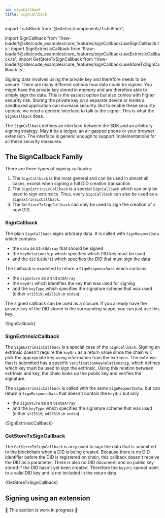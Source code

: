 ```yaml
---
id: signCallback
title: SignCallback
---
```


import TsJsBlock from '@site/src/components/TsJsBlock';

import SignCallback from '!!raw-loader!@site/code_examples/core_features/signCallback/useSignCallback.ts';
import SignExtrinsicCallback from '!!raw-loader!@site/code_examples/core_features/signCallback/useExtrinsicCallback.ts';
import GetStoreTxSignCallback from '!!raw-loader!@site/code_examples/core_features/signCallback/useStoreTxSignCallback.ts';

Signing data involves using the private key and therefore needs to be secure.
There are many different options how data could be signed.
You might have the private key stored in memory and are therefore able to simply sign the data.
This is the easiest option but also comes with higher security risk.
Storing the private key on a separate device or inside a sandboxed application can increase security.
But to enable these security options, we need a generic interface to talk to the signer.
This is what the `SignCallback` does.

The `SignCallback` defines an interface between the SDK and an arbitrary signing strategy.
May it be a ledger, an air gapped phone or your browser extension.
The interface is generic enough to support implementations for all these security measures.

## The SignCallback Family

There are three types of signing callbacks:
1. The `SignCallback` is the most general and can be used in almost all cases, except when signing a full DID creation transaction.
2. The `SignExtrinsicCallback` is a special `SignCallback` which can only be used to sign extrinsics.
   Thus, every `SignCallback` can also be used as a `SignExtrinsicCallback`.
3. The `GetStoreTxSignCallback` can only be used to sign the creation of a new DID.

### SignCallback

The plain `SignCallback` signs arbitrary data.
It is called with `SignRequestData` which contains

* the `data` as `UInt8Array` that should be signed
* the `keyRelationship` which specifies which DID key must be used
* and the `did` (`DidUri`) which specifies the DID that must sign the data

The callback is expected to return a `SignResponseData` which contains

* the `signature` as an `UInt8Array`
* the `keyUri` which identifies the key that was used for signing
* and the `keyType` which specifies the signature scheme that was used (either `sr25519`, `ed25519` or `ecdsa`)

The signed callback can be used as a closure.
If you already have the private key of the DID stored in the surrounding scope, you can just use this key.

<TsJsBlock>
    {SignCallback}
</TsJsBlock>

### SignExtrinsicCallback

The `SignExtrinsicCallback` is a special case of the `SignCallback`.
Signing an extrinsic doesn't require the `keyUri` as a return value since the chain will pick the appropriate key using information from the extrinsic.
The extrinsic that is submitted has a specific `VerificationKeyRelationship`, which defines which key must be used to sign the extrinsic.
Using this relation between extrinsic and key, the chain looks up the public key and verifies the signature.

The `SignExtrinsicCallback` is called with the same `SignRequestData`, but can return a `SignResponseData` that doesn't contain the `keyUri` but only

* the `signature` as an `UInt8Array`
* and the `keyType` which specifies the signature scheme that was used (either `sr25519`, `ed25519` or `ecdsa`).

<TsJsBlock>
    {SignExtrinsicCallback}
</TsJsBlock>

### GetStoreTxSignCallback

The `GetStoreTxSignCallback` is only used to sign the data that is submitted to the blockchain when a DID is being created.
Because there is no DID identifier before the DID is registered on chain, this callback doesn't receive the DID as a parameter.
There is also no DID document and no public key stored if the DID hasn't yet been created.
Therefore the `keyUri` cannot point to a valid DID key and is not included in the return data.

<TsJsBlock>
    {GetStoreTxSignCallback}
</TsJsBlock>

## Signing using an extension

🚧 This section is work in progress 🚧
